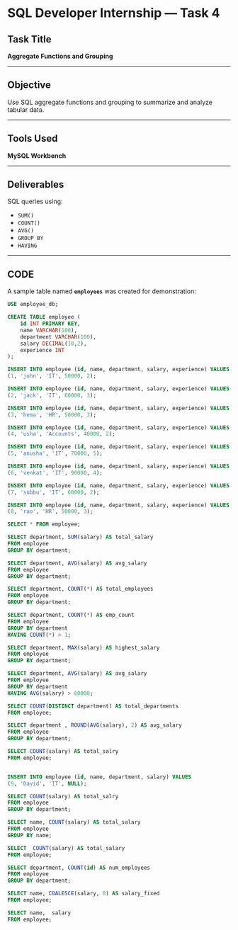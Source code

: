 # SQL Developer Internship — Task 4

##  Task Title
**Aggregate Functions and Grouping**

---

##  Objective
Use SQL aggregate functions and grouping to summarize and analyze tabular data.

---

## Tools Used
 **MySQL Workbench**

---

##  Deliverables
SQL queries using:
- `SUM()`
- `COUNT()`
- `AVG()`
- `GROUP BY`
- `HAVING`

---

##  CODE

A sample table named **`employees`** was created for demonstration:

```sql
USE employee_db;

CREATE TABLE employee (
    id INT PRIMARY KEY, 
	name VARCHAR(100),
    department VARCHAR(100),
    salary DECIMAL(10,2),
    experience INT
);

INSERT INTO employee (id, name, department, salary, experience) VALUES
(1, 'john', 'IT', 50000, 2);

INSERT INTO employee (id, name, department, salary, experience) VALUES
(2, 'jack', 'IT', 60000, 3);

INSERT INTO employee (id, name, department, salary, experience) VALUES
(3, 'hema', 'HR', 50000, 3);

INSERT INTO employee (id, name, department, salary, experience) VALUES
(4, 'usha', 'Accounts', 40000, 2);

INSERT INTO employee (id, name, department, salary, experience) VALUES
(5, 'anusha', 'IT', 70000, 5);

INSERT INTO employee (id, name, department, salary, experience) VALUES
(6, 'venkat', 'IT', 90000, 4);

INSERT INTO employee (id, name, department, salary, experience) VALUES
(7, 'subbu', 'IT', 60000, 2);

INSERT INTO employee (id, name, department, salary, experience) VALUES
(8, 'rao', 'HR', 50000, 3);

SELECT * FROM employee;

SELECT department, SUM(salary) AS total_salary
FROM employee
GROUP BY department;

SELECT department, AVG(salary) AS avg_salary
FROM employee
GROUP BY department;

SELECT department, COUNT(*) AS total_employees
FROM employee
GROUP BY department;

SELECT department, COUNT(*) AS emp_count
FROM employee
GROUP BY department
HAVING COUNT(*) > 1;

SELECT department, MAX(salary) AS highest_salary
FROM employee
GROUP BY department;

SELECT department, AVG(salary) AS avg_salary
FROM employee
GROUP BY department
HAVING AVG(salary) > 60000;

SELECT COUNT(DISTINCT department) AS total_departments
FROM employee;

SELECT department , ROUND(AVG(salary), 2) AS avg_salary
FROM employee
GROUP BY department;

SELECT COUNT(salary) AS total_salry
FROM employee;


INSERT INTO employee (id, name, department, salary) VALUES
(9, 'David', 'IT', NULL);

SELECT COUNT(salary) AS total_salry
FROM employee
GROUP BY department;

SELECT name, COUNT(salary) AS total_salary
FROM employee
GROUP BY name;

SELECT  COUNT(salary) AS total_salary
FROM employee;

SELECT department, COUNT(id) AS num_employees
FROM employee
GROUP BY department;

SELECT name, COALESCE(salary, 0) AS salary_fixed
FROM employee;

SELECT name,  salary
FROM employee;













